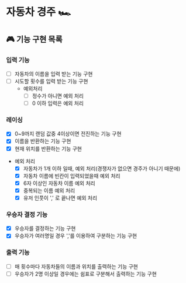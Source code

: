 # 자동차 경주 🏎

## 🎮 기능 구현 목록

### 입력 기능

- [ ] 자동차의 이름을 입력 받는 기능 구현
- [ ] 시도할 횟수를 입력 받는 기능 구현
    - 예외처리
        - [ ] 정수가 아니면 예외 처리
        - [ ] 0 이하 입력은 예외 처리

### 레이싱

- [x] 0~9까지 랜덤 값중 4이상이면 전진하는 기능 구현
- [x] 이름을 반환하는 기능 구현
- [x] 현재 위치를 반환하는 기능 구현

- 예외 처리
    - [x] 자동차가 1개 이하 일때, 예외 처리(경쟁자가 없으면 경주가 아니기 때문에)
    - [x] 자동차 이름에 빈칸이 입력되었을때 예외 처리
    - [x] 6자 이상인 자동차 이름 예외 처리
    - [x] 중복되는 이름 예외 처리
    - [x] 유저 인풋이 ',' 로 끝나면 예외 처리

### 우승자 결정 기능

- [x] 우승자를 결정하는 기능 구현
- [x] 우승자가 여러명일 경우 ','를 이용하여 구분하는 기능 구현

### 출력 기능

- [ ] 매 횟수마다 자동차들의 이름과 위치를 출력하는 기능 구현
- [ ] 우승자가 2명 이상일 경우에는 쉼표로 구분해서 출력하는 기능 구현